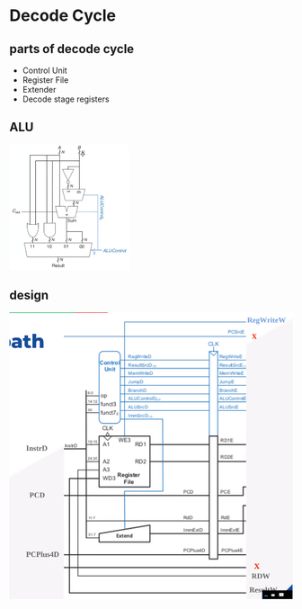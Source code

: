 # Decode Cycle

## parts of decode cycle
* Control Unit
* Register File
* Extender
* Decode stage registers
  

## ALU 
![Alt text](/getting_started/images/ALU.png)
## design
![Alt text](/getting_started/images/decode.png)